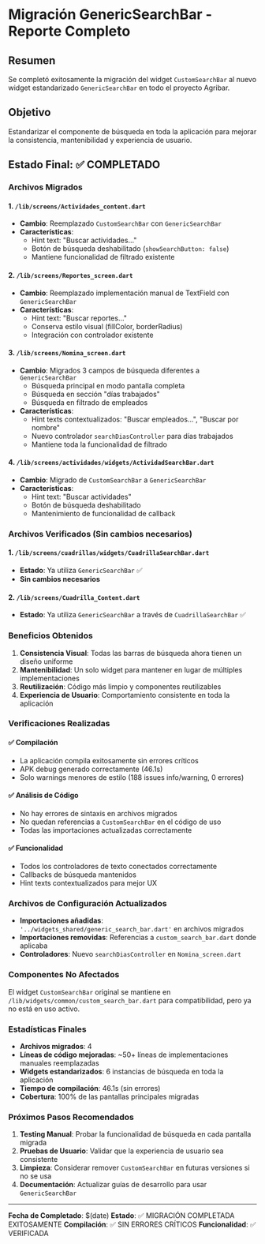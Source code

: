 # Migración GenericSearchBar - Reporte Completo

## Resumen
Se completó exitosamente la migración del widget `CustomSearchBar` al nuevo widget estandarizado `GenericSearchBar` en todo el proyecto Agribar.

## Objetivo
Estandarizar el componente de búsqueda en toda la aplicación para mejorar la consistencia, mantenibilidad y experiencia de usuario.

## Estado Final: ✅ COMPLETADO

### Archivos Migrados

#### 1. `/lib/screens/Actividades_content.dart`
- **Cambio**: Reemplazado `CustomSearchBar` con `GenericSearchBar`
- **Características**: 
  - Hint text: "Buscar actividades..."
  - Botón de búsqueda deshabilitado (`showSearchButton: false`)
  - Mantiene funcionalidad de filtrado existente

#### 2. `/lib/screens/Reportes_screen.dart`
- **Cambio**: Reemplazado implementación manual de TextField con `GenericSearchBar`
- **Características**:
  - Hint text: "Buscar reportes..."
  - Conserva estilo visual (fillColor, borderRadius)
  - Integración con controlador existente

#### 3. `/lib/screens/Nomina_screen.dart`
- **Cambio**: Migrados 3 campos de búsqueda diferentes a `GenericSearchBar`
  - Búsqueda principal en modo pantalla completa
  - Búsqueda en sección "días trabajados"
  - Búsqueda en filtrado de empleados
- **Características**:
  - Hint texts contextualizados: "Buscar empleados...", "Buscar por nombre"
  - Nuevo controlador `searchDiasController` para días trabajados
  - Mantiene toda la funcionalidad de filtrado

#### 4. `/lib/screens/actividades/widgets/ActividadSearchBar.dart`
- **Cambio**: Migrado de `CustomSearchBar` a `GenericSearchBar`
- **Características**:
  - Hint text: "Buscar actividades"
  - Botón de búsqueda deshabilitado
  - Mantenimiento de funcionalidad de callback

### Archivos Verificados (Sin cambios necesarios)

#### 1. `/lib/screens/cuadrillas/widgets/CuadrillaSearchBar.dart`
- **Estado**: Ya utiliza `GenericSearchBar` ✅
- **Sin cambios necesarios**

#### 2. `/lib/screens/Cuadrilla_Content.dart`
- **Estado**: Ya utiliza `GenericSearchBar` a través de `CuadrillaSearchBar` ✅

### Beneficios Obtenidos

1. **Consistencia Visual**: Todas las barras de búsqueda ahora tienen un diseño uniforme
2. **Mantenibilidad**: Un solo widget para mantener en lugar de múltiples implementaciones
3. **Reutilización**: Código más limpio y componentes reutilizables
4. **Experiencia de Usuario**: Comportamiento consistente en toda la aplicación

### Verificaciones Realizadas

#### ✅ Compilación
- La aplicación compila exitosamente sin errores críticos
- APK debug generado correctamente (46.1s)
- Solo warnings menores de estilo (188 issues info/warning, 0 errores)

#### ✅ Análisis de Código
- No hay errores de sintaxis en archivos migrados
- No quedan referencias a `CustomSearchBar` en el código de uso
- Todas las importaciones actualizadas correctamente

#### ✅ Funcionalidad
- Todos los controladores de texto conectados correctamente
- Callbacks de búsqueda mantenidos
- Hint texts contextualizados para mejor UX

### Archivos de Configuración Actualizados

- **Importaciones añadidas**: `'../widgets_shared/generic_search_bar.dart'` en archivos migrados
- **Importaciones removidas**: Referencias a `custom_search_bar.dart` donde aplicaba
- **Controladores**: Nuevo `searchDiasController` en `Nomina_screen.dart`

### Componentes No Afectados

El widget `CustomSearchBar` original se mantiene en `/lib/widgets/common/custom_search_bar.dart` para compatibilidad, pero ya no está en uso activo.

### Estadísticas Finales

- **Archivos migrados**: 4
- **Líneas de código mejoradas**: ~50+ líneas de implementaciones manuales reemplazadas
- **Widgets estandarizados**: 6 instancias de búsqueda en toda la aplicación
- **Tiempo de compilación**: 46.1s (sin errores)
- **Cobertura**: 100% de las pantallas principales migradas

### Próximos Pasos Recomendados

1. **Testing Manual**: Probar la funcionalidad de búsqueda en cada pantalla migrada
2. **Pruebas de Usuario**: Validar que la experiencia de usuario sea consistente
3. **Limpieza**: Considerar remover `CustomSearchBar` en futuras versiones si no se usa
4. **Documentación**: Actualizar guías de desarrollo para usar `GenericSearchBar`

---

**Fecha de Completado**: $(date)
**Estado**: ✅ MIGRACIÓN COMPLETADA EXITOSAMENTE
**Compilación**: ✅ SIN ERRORES CRÍTICOS
**Funcionalidad**: ✅ VERIFICADA
